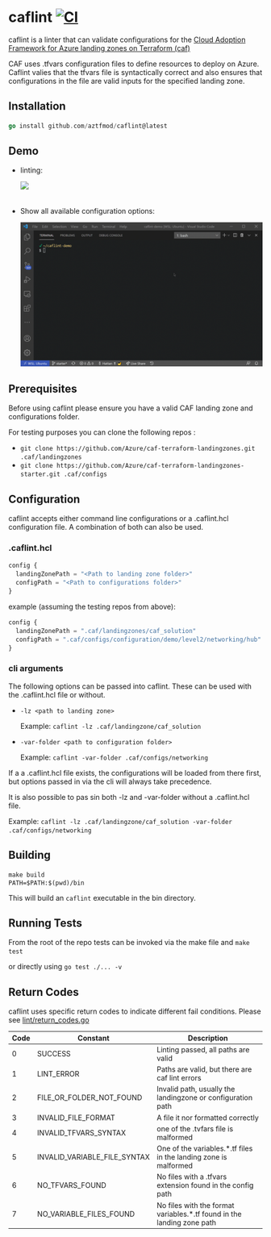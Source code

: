 # caflint [![CI](https://github.com/aztfmod/caflint/actions/workflows/ci.yml/badge.svg)](https://github.com/aztfmod/caflint/actions/workflows/ci.yml)

caflint is a linter that can validate configurations for the [Cloud Adoption Framework for Azure landing zones on Terraform (caf)](https://github.com/Azure/caf-terraform-landingzones)

CAF uses .tfvars configuration files to define resources to deploy on Azure. Caflint valies that the tfvars file is syntactically correct and also ensures that configurations in the file are valid inputs for the specified landing zone.

## Installation

```go
go install github.com/aztfmod/caflint@latest 
```

## Demo

* linting:
  
  <img src="media/caflint-demo.gif" width="650"/> <br/> <br/>


* Show all available configuration options:
  
  <img src="media/caf-lint-showall.gif" width="650"/>

## Prerequisites

Before using caflint please ensure you have a valid CAF landing zone and configurations folder.

For testing purposes you can clone the following repos :

* `git clone https://github.com/Azure/caf-terraform-landingzones.git .caf/landingzones`
* `git clone https://github.com/Azure/caf-terraform-landingzones-starter.git .caf/configs`

## Configuration

caflint accepts either command line configurations or a .caflint.hcl configuration file. A combination of both can also be used.

### .caflint.hcl

```terraform
config {
  landingZonePath = "<Path to landing zone folder>"
  configPath = "<Path to configurations folder>"
}
```

example (assuming the testing repos from above):

```terraform
config {
  landingZonePath = ".caf/landingzones/caf_solution"
  configPath = ".caf/configs/configuration/demo/level2/networking/hub"
}
```

### cli arguments

The following options can be passed into caflint. These can be used with the .caflint.hcl file or without.

* `-lz <path to landing zone>`
  
  Example: `caflint -lz .caf/landingzone/caf_solution`

* `-var-folder <path to configuration folder>`
  
  Example: `caflint -var-folder .caf/configs/networking`

If a a .caflint.hcl file exists, the configurations will be loaded from there first, but options passed in via the cli will always take precedence. 

It is also possible to pas sin both -lz and -var-folder without a .caflint.hcl file.

Example: `caflint -lz .caf/landingzone/caf_solution -var-folder .caf/configs/networking`


## Building

```
make build
PATH=$PATH:$(pwd)/bin
```

This will build an `caflint` executable in the bin directory.

## Running Tests

From the root of the repo tests can be invoked via the make file and `make test`

or directly using `go test ./... -v`

## Return Codes

caflint uses specific return codes to indicate different fail conditions. Please see [lint/return_codes.go](return_codes.go)

| Code      | Constant | Description
| ---------------- | -------- |------------
| 0 | SUCCESS | Linting passed, all paths are valid
| 1 | LINT_ERROR | Paths are valid, but there are caf lint errors
| 2 | FILE_OR_FOLDER_NOT_FOUND | Invalid path, usually the landingzone or configuration path
| 3 | INVALID_FILE_FORMAT | A file it nor formatted correctly
| 4 | INVALID_TFVARS_SYNTAX | one of the .tvfars file is malformed
| 5 | INVALID_VARIABLE_FILE_SYNTAX | One of the variables.*.tf files in the landing zone is malformed
| 6 | NO_TFVARS_FOUND | No files with a .tfvars extension found in the config path
| 7 | NO_VARIABLE_FILES_FOUND | No files with the format variables.*.tf found in the landing zone path
